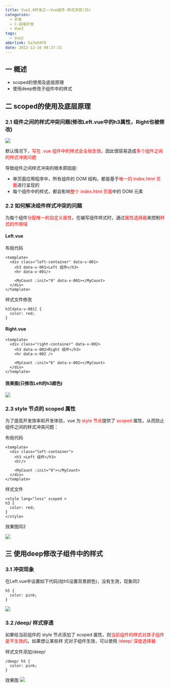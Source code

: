 ```yaml
---
title: Vue2.0开发之——Vue组件-样式冲突(35)
categories:
  - 开发
  - C-前端开发
  - Vue2
tags:
  - Vue2
abbrlink: 5a7eb9f9
date: 2022-12-16 08:37:31
---
```

## 一 概述

* scoped的使用及底层原理
* 使用deep修改子组件中的样式

<!--more-->

## 二 scoped的使用及底层原理

### 2.1 组件之间的样式冲突问题(修改Left.vue中的h3属性，Right也被修改)

![][1]

默认情况下，<font color=red>写在 .vue 组件中的样式会全局生效</font>，因此很容易造成<font color=red>多个组件之间的样式冲突问题</font>

导致组件之间样式冲突的根本原因是:

* 单页面应用程序中，所有组件的 DOM 结构，都是基于<font color=red>唯一的 index.html 页面</font>进行呈现的
* 每个组件中的样式，都会影响<font color=red>整个 index.html 页面</font>中的 DOM 元素

### 2.2 如何解决组件样式冲突的问题

为每个组件<font color=red>分配唯一的自定义属性</font>，在编写组件样式时，通过<font color=red>属性选择器</font>来控制<font color=red>样式的作用域</font>

#### Left.vue

布局代码

```
<template>
  <div class="left-container" data-v-001>
    <h3 data-v-001>Left 组件</h3>
    <hr data-v-001/>

    <MyCount :init="9" data-v-001></MyCount>
  </div>
</template>
```

样式文件修改

```
h3[data-v-001] {
  color: red;
}
```

#### Right.vue

```
<template>
  <div class="right-container" data-v-002>
    <h3 data-v-002>Right 组件</h3>
    <hr data-v-002 />

    <MyCount :init="6" data-v-002></MyCount>
  </div>
</template>
```

#### 效果图(只修改Left的h3颜色)

![][2]

### 2.3 style 节点的 scoped 属性

为了提高开发效率和开发体验，vue 为 <font color=red>style 节点</font>提供了 <font color=red>scoped</font> 属性，从而防止组件之间的样式冲突问题：

布局代码

```
<template>
  <div class="left-container">
    <h3 >Left 组件</h3>
    <hr/>

    <MyCount :init="9"></MyCount>
  </div>
</template>
```

样式文件

```
<style lang="less" scoped >
h3 {
  color: red;
}
</style>
```

效果图同2

![][2]

## 三 使用deep修改子组件中的样式

### 3.1 冲突现象

在Left.vue中设置如下代码(给h5设置背景颜色)，没有生效，现象同2

```
h5 {
  color: pink;
}
```

![][2]

### 3.2  /deep/ 样式穿透

如果给当前组件的 style 节点添加了 scoped 属性，则<font color=red>当前组件的样式对其子组件是不生效的</font>。如果想让某些样 式对子组件生效，可以使用<font color=red> /deep/ 深度选择器</font>

样式文件添加/deep/

```
/deep/ h5 {
  color: pink;
}
```

效果图
![][3]




[1]:https://raw.githubusercontent.com/PGzxc/CDN/master/blog-vue/vue02-35-conflict-left-all-show.png
[2]:https://raw.githubusercontent.com/PGzxc/CDN/master/blog-vue/vue02-35-confict-data-v-value.png
[3]:https://raw.githubusercontent.com/PGzxc/CDN/master/blog-vue/vue02-35-conflict-deep-efect.png


